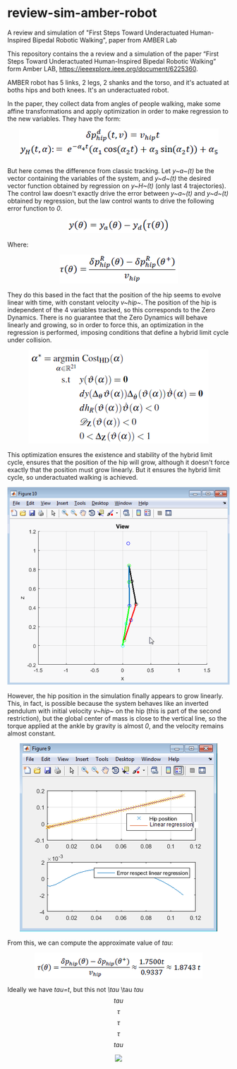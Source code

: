 # review-sim-amber-robot
A review and simulation of "First Steps Toward Underactuated Human-Inspired Bipedal Robotic Walking", paper from AMBER Lab

This repository contains the a review and a simulation of the paper “First Steps Toward Underactuated Human-Inspired Bipedal Robotic Walking” form Amber LAB, https://ieeexplore.ieee.org/document/6225360.

AMBER robot has 5 links, 2 legs, 2 shanks and the torso, and it's actuated at boths hips and both knees. It's an underactuated robot.

In the paper, they collect data from angles of people walking, make some affine transformations and apply optimization in order to make regression to the new variables. They have the form:

<p align="center">
<img src="graphics/track.png">
</p>

But here comes the difference from classic tracking. Let *y~a~(t)* be the vector containing the variables of the system, and *y~d~(t)* the desired vector function obtained by regression on *y~H~(t)* (only last 4 trajectories). The control law doesn't exactly drive the error between *y~a~(t)* and *y~d~(t)* obtained by regression, but the law control wants to drive the following error function to *0*.

<p align="center">
<img src="graphics/Output.png">
</p>

Where:

<p align="center">
<img src="graphics/tau.png">
</p>

They do this based in the fact that the position of the hip seems to evolve linear with time, with constant velocity *v~hip~*. The position of the hip is independent of the 4 variables tracked, so this corresponds to the Zero Dynamics. There is no guarantee that the Zero Dynamics will behave linearly and growing, so in order to force this, an optimization in the regression is performed, imposing conditions that define a hybrid limit cycle under collision.


<p align="center">
<img src="graphics/optimiz.png">
</p>

This optimization ensures the existence and stability of the hybrid limit cycle, ensures that the position of the hip will grow, although it doesn't force exactly that the position must grow linearly. But it ensures the hybrid limit cycle, so underactuated walking is achieved.

<p align="center">
<img src="graphics/AMBERwalk.gif">
</p>

However, the hip position in the simulation finally appears to grow linearly. This, in fact, is possible because the system behaves like an inverted pendulum with initial velocity *v~hip~* on the hip (this is part of the second restriction), but the global center of mass is close to the vertical line, so the torque applied at the ankle by gravity is almost *0*, and the velocity remains almost constant.

<p align="center">
<img src="graphics/Hipposit.png">
</p>

From this, we can compute the approximate value of *tau*:

<p align="center">
<img src="graphics/tauus.png">
</p>

Ideally we have *tau=t*, but this not *\tau* \tau $tau$ $$tau$$ $$\tau$$ *$$\tau$$* $$\tau$$ *$$tau$$*

<p align="center">
<img src="graphics/Error_y.gif">
</p>
